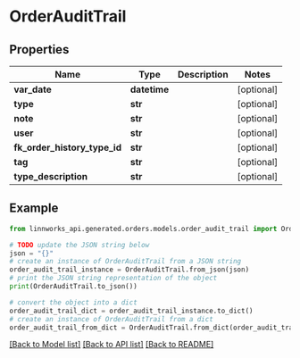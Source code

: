 # OrderAuditTrail


## Properties

Name | Type | Description | Notes
------------ | ------------- | ------------- | -------------
**var_date** | **datetime** |  | [optional] 
**type** | **str** |  | [optional] 
**note** | **str** |  | [optional] 
**user** | **str** |  | [optional] 
**fk_order_history_type_id** | **str** |  | [optional] 
**tag** | **str** |  | [optional] 
**type_description** | **str** |  | [optional] 

## Example

```python
from linnworks_api.generated.orders.models.order_audit_trail import OrderAuditTrail

# TODO update the JSON string below
json = "{}"
# create an instance of OrderAuditTrail from a JSON string
order_audit_trail_instance = OrderAuditTrail.from_json(json)
# print the JSON string representation of the object
print(OrderAuditTrail.to_json())

# convert the object into a dict
order_audit_trail_dict = order_audit_trail_instance.to_dict()
# create an instance of OrderAuditTrail from a dict
order_audit_trail_from_dict = OrderAuditTrail.from_dict(order_audit_trail_dict)
```
[[Back to Model list]](../README.md#documentation-for-models) [[Back to API list]](../README.md#documentation-for-api-endpoints) [[Back to README]](../README.md)


